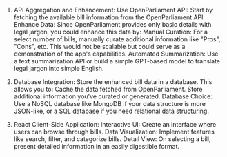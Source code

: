 1. API Aggregation and Enhancement:
Use OpenParliament API: Start by fetching the available bill information from the OpenParliament API.
Enhance Data: Since OpenParliament provides only basic details with legal jargon, you could enhance this data by:
Manual Curation: For a select number of bills, manually curate additional information like "Pros", "Cons", etc. This would not be scalable but could serve as a demonstration of the app's capabilities.
Automated Summarization: Use a text summarization API or build a simple GPT-based model to translate legal jargon into simple English.

2. Database Integration:
Store the enhanced bill data in a database. This allows you to:
Cache the data fetched from OpenParliament.
Store additional information you've curated or generated.
Database Choice: Use a NoSQL database like MongoDB if your data structure is more JSON-like, or a SQL database if you need relational data structuring.

3. React Client-Side Application:
Interactive UI: Create an interface where users can browse through bills.
Data Visualization: Implement features like search, filter, and categorize bills.
Detail View: On selecting a bill, present detailed information in an easily digestible format.